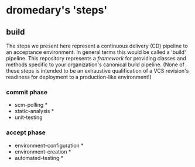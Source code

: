 # dromedary's 'steps'

## build

The steps we present here represent a continuous delivery (CD) pipeline to an acceptance environment. In general terms this would be called a 'build' pipeline. This repository represents a _framework_ for providing classes and methods specific to your organization's canonical build pipeline. (None of these steps is intended to be an exhaustive qualification of a VCS revision's readiness for deployment to a production-like environment!)



### commit phase
- scm-polling *
- static-analysis *
- unit-testing

### accept phase
- environment-configuration *
- environment-creation *
- automated-testing *
